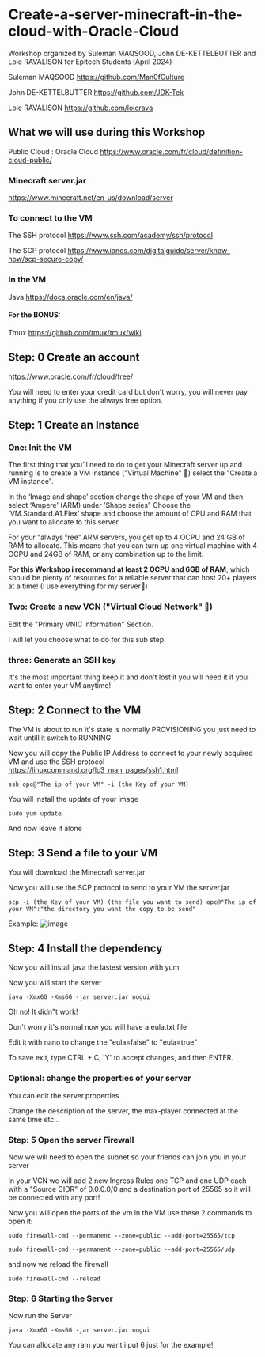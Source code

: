# Create-a-server-minecraft-in-the-cloud-with-Oracle-Cloud
Workshop organized by Suleman MAQSOOD, John DE-KETTELBUTTER and Loic RAVALISON  for Epitech Students (April 2024)

Suleman MAQSOOD https://github.com/Man0fCulture

John DE-KETTELBUTTER https://github.com/JDK-Tek

Loic RAVALISON https://github.com/loicrava

## What we will use during this Workshop

Public Cloud : Oracle Cloud https://www.oracle.com/fr/cloud/definition-cloud-public/

### Minecraft server.jar

https://www.minecraft.net/en-us/download/server

### To connect to the VM

The SSH protocol https://www.ssh.com/academy/ssh/protocol

The SCP protocol https://www.ionos.com/digitalguide/server/know-how/scp-secure-copy/

### In the VM

Java https://docs.oracle.com/en/java/

#### For the BONUS:

Tmux https://github.com/tmux/tmux/wiki

## Step: 0 Create an account

https://www.oracle.com/fr/cloud/free/

You will need to enter your credit card but don't worry, you will never pay anything if you only use the always free option.

## Step: 1 Create an Instance

### One: Init the VM

The first thing that you’ll need to do to get your Minecraft server up and running is to create a VM instance ("Virtual Machine" 🗿) select the "Create a VM instance".

In the ‘Image and shape’ section change the shape of your VM and then select ‘Ampere’ (ARM) under ’Shape series’. Choose the ‘VM.Standard.A1.Flex’ shape and choose the amount of CPU and RAM that you want to allocate to this server. 

For your “always free” ARM servers, you get up to 4 OCPU and 24 GB of RAM to allocate. This means that you can turn up one virtual machine with 4 OCPU and 24GB of RAM, or any combination up to the limit.

**For this Workshop i recommand at least 2 OCPU and 6GB of RAM**, which should be plenty of resources for a reliable server that can host 20+ players at a time! (I use everything for my server🗿)

### Two: Create a new VCN ("Virtual Cloud Network" 🗿) 

Edit the "Primary VNIC information" Section.

I will let you choose what to do for this sub step.

### three: Generate an SSH key

It's the most important thing keep it and don't lost it you will need it if you want to enter your VM anytime!

## Step: 2 Connect to the VM

The VM is about to run it's state is normally PROVISIONING you just need to wait untill it switch to RUNNING

Now you will copy the Public IP Address to connect to your newly acquired VM and use the SSH protocol https://linuxcommand.org/lc3_man_pages/ssh1.html

`ssh opc@"The ip of your VM" -i (the Key of your VM)`

You will install the update of your image

`sudo yum update`

And now leave it alone

## Step: 3 Send a file to your VM

You will download the Minecraft server.jar 

Now you will use the SCP protocol to send to your VM the server.jar

`scp -i (the Key of your VM) (the file you want to send) opc@"The ip of your VM":"the directory you want the copy to be send"`

Example:
![image](https://github.com/Man0fCulture/Create-a-server-minecraft-in-the-cloud-with-Oracle-Cloud/assets/114578137/6b930645-dfd6-4b2a-abf9-f04884600383)

## Step: 4 Install the dependency

Now you will install java the lastest version with yum

Now you will start the server

`java -Xmx6G -Xms6G -jar server.jar nogui`

Oh no! It didn"t work!

Don't worry it's normal now you will have a eula.txt file 

Edit it with nano to change the "eula=false" to "eula=true"

To save exit, type CTRL + C, 'Y' to accept changes, and then ENTER.

### Optional: change the properties of your server

You can edit the server.properties

Change the description of the server, the max-player connected at the same time etc...

### Step: 5 Open the server Firewall

Now we will need to open the subnet so your friends can join you in your server

In your VCN we will add 2 new Ingress Rules one TCP and one UDP each with a "Source CIDR" of 0.0.0.0/0 and a destination port of 25565 so it will be connected with any port!

Now you will open the ports of the vm in the VM use these 2 commands to open it:

`sudo firewall-cmd --permanent --zone=public --add-port=25565/tcp`

`sudo firewall-cmd --permanent --zone=public --add-port=25565/udp`

and now we reload the firewall

`sudo firewall-cmd --reload`

### Step: 6 Starting the Server

Now run the Server

`java -Xmx6G -Xms6G -jar server.jar nogui`

You can allocate any ram you want i put 6 just for the example!


